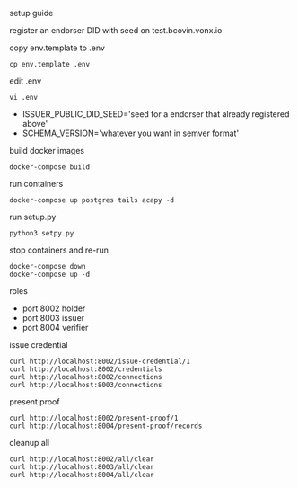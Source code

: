 setup guide

register an endorser DID with seed on test.bcovin.vonx.io

copy env.template to .env
```
cp env.template .env
```

edit .env
```
vi .env
```
* ISSUER_PUBLIC_DID_SEED='seed for a endorser that already registered above'
* SCHEMA_VERSION='whatever you want in semver format'

build docker images
```
docker-compose build
```

run containers
```
docker-compose up postgres tails acapy -d
```

run setup.py
```
python3 setpy.py
```

stop containers and re-run
```
docker-compose down
docker-compose up -d
```

roles
* port 8002 holder
* port 8003 issuer
* port 8004 verifier

issue credential
```
curl http://localhost:8002/issue-credential/1
curl http://localhost:8002/credentials
curl http://localhost:8002/connections
curl http://localhost:8003/connections
```

present proof
```
curl http://localhost:8002/present-proof/1
curl http://localhost:8004/present-proof/records
```

cleanup all
```
curl http://localhost:8002/all/clear
curl http://localhost:8003/all/clear
curl http://localhost:8004/all/clear
```










